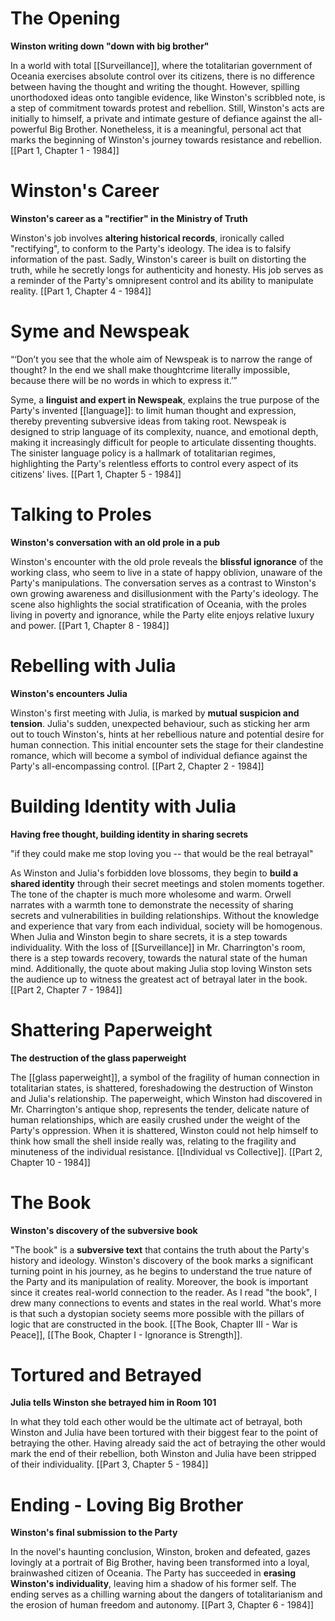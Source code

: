 # The Opening
**Winston writing down "down with big brother"**

In a world with total [[Surveillance]], where the totalitarian government of Oceania exercises absolute control over its citizens, there is no difference between having the thought and writing the thought. However, spilling unorthodoxed ideas onto tangible evidence, like Winston's scribbled note, is a step of commitment towards protest and rebellion. Still, Winston's acts are initially to himself, a private and intimate gesture of defiance against the all-powerful Big Brother. Nonetheless, it is a meaningful, personal act that marks the beginning of Winston's journey towards resistance and rebellion.
[[Part 1, Chapter 1 - 1984]]

# Winston's Career
**Winston's career as a "rectifier" in the Ministry of Truth**

Winston's job involves **altering historical records**, ironically called "rectifying", to conform to the Party's ideology. The idea is to falsify information of the past. Sadly, Winston's career is built on distorting the truth, while he secretly longs for authenticity and honesty. His job serves as a reminder of the Party's omnipresent control and its ability to manipulate reality.
[[Part 1, Chapter 4 - 1984]]
# Syme and Newspeak
“‘Don’t you see that the whole aim of Newspeak is to narrow the range of thought? In the end we shall make thoughtcrime literally impossible, because there will be no words in which to express it.’”

Syme, a **linguist and expert in Newspeak**, explains the true purpose of the Party's invented [[language]]: to limit human thought and expression, thereby preventing subversive ideas from taking root. Newspeak is designed to strip language of its complexity, nuance, and emotional depth, making it increasingly difficult for people to articulate dissenting thoughts. The sinister language policy is a hallmark of totalitarian regimes, highlighting the Party's relentless efforts to control every aspect of its citizens' lives.
[[Part 1, Chapter 5 - 1984]]
# Talking to Proles
**Winston's conversation with an old prole in a pub**

Winston's encounter with the old prole reveals the **blissful ignorance** of the working class, who seem to live in a state of happy oblivion, unaware of the Party's manipulations. The conversation serves as a contrast to Winston's own growing awareness and disillusionment with the Party's ideology. The scene also highlights the social stratification of Oceania, with the proles living in poverty and ignorance, while the Party elite enjoys relative luxury and power.
[[Part 1, Chapter 8 - 1984]]
# Rebelling with Julia
**Winston's encounters Julia**

Winston's first meeting with Julia, is marked by **mutual suspicion and tension**. Julia's sudden, unexpected behaviour, such as sticking her arm out to touch Winston's, hints at her rebellious nature and potential desire for human connection. This initial encounter sets the stage for their clandestine romance, which will become a symbol of individual defiance against the Party's all-encompassing control.
[[Part 2, Chapter 2 - 1984]]

# Building Identity with Julia
**Having free thought, building identity in sharing secrets**

"if they could make me stop loving you -- that would be the real betrayal" 

As Winston and Julia's forbidden love blossoms, they begin to **build a shared identity** through their secret meetings and stolen moments together. The tone of the chapter is much more wholesome and warm. Orwell narrates with a warmth tone to demonstrate the necessity of sharing secrets and vulnerabilities in building relationships. Without the knowledge and experience that vary from each individual, society will be homogenous. When Julia and Winston begin to share secrets, it is a step towards individuality. With the loss of [[Surveillance]] in Mr. Charrington's room, there is a step towards recovery, towards the natural state of the human mind.
Additionally, the quote about making Julia stop loving Winston sets the audience up to witness the greatest act of betrayal later in the book.
[[Part 2, Chapter 7 - 1984]]
# Shattering Paperweight
**The destruction of the glass paperweight**

The [[glass paperweight]], a symbol of the fragility of human connection in totalitarian states, is shattered, foreshadowing the destruction of Winston and Julia's relationship. The paperweight, which Winston had discovered in Mr. Charrington's antique shop, represents the tender, delicate nature of human relationships, which are easily crushed under the weight of the Party's oppression. When it is shattered, Winston could not help himself to think how small the shell inside really was, relating to the fragility and minuteness of the individual resistance. [[Individual vs Collective]].
[[Part 2, Chapter 10 - 1984]]
# The Book
**Winston's discovery of the subversive book**

"The book" is a **subversive text** that contains the truth about the Party's history and ideology. Winston's discovery of the book marks a significant turning point in his journey, as he begins to understand the true nature of the Party and its manipulation of reality. Moreover, the book is important since it creates real-world connection to the reader. As I read "the book", I drew many connections to events and states in the real world. What's more is that such a dystopian society seems more possible with the pillars of logic that are constructed in the book. [[The Book, Chapter III - War is Peace]], [[The Book, Chapter I - Ignorance is Strength]].

# Tortured and Betrayed
**Julia tells Winston she betrayed him in Room 101**

In what they told each other would be the ultimate act of betrayal, both Winston and Julia have been tortured with their biggest fear to the point of betraying the other. Having already said the act of betraying the other would mark the end of their rebellion, both Winston and Julia have been stripped of their individuality.
[[Part 3, Chapter 5 - 1984]]

# Ending - Loving Big Brother
**Winston's final submission to the Party**

In the novel's haunting conclusion, Winston, broken and defeated, gazes lovingly at a portrait of Big Brother, having been transformed into a loyal, brainwashed citizen of Oceania. The Party has succeeded in **erasing Winston's individuality**, leaving him a shadow of his former self. The ending serves as a chilling warning about the dangers of totalitarianism and the erosion of human freedom and autonomy.
[[Part 3, Chapter 6 - 1984]]